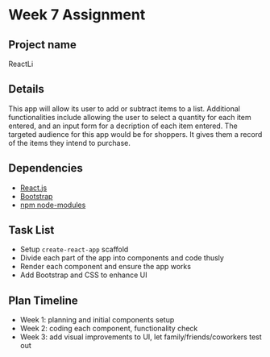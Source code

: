 # Week 7 Assignment
## Project name
ReactLi

## Details
This app will allow its user to add or subtract items to a list. Additional functionalities include allowing the user to select a quantity for each item entered, and an input form for a decription of each item entered. The targeted audience for this app would be for shoppers. It gives them a record of the items they intend to purchase.

## Dependencies
- [React.js](https://reactjs.org/)
- [Bootstrap](http://getbootstrap.com/)
- [npm node-modules](https://www.npmjs.com/package/node-modules)

## Task List
* Setup `create-react-app` scaffold
* Divide each part of the app into components and code thusly
* Render each component and ensure the app works
* Add Bootstrap and CSS to enhance UI

## Plan Timeline
- Week 1: planning and initial components setup
- Week 2: coding each component, functionality check
- Week 3: add visual improvements to UI, let family/friends/coworkers test out